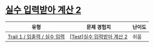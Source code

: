 # [실수 입력받아 계산 2](https://www.codetree.ai/trails/complete/curated-cards/test-calculation-by-inputting-a-real-number-2)

|유형|문제 경험치|난이도|
|---|---|---|
|[Trail 1 / 입출력 / 실수 입력](https://www.codetree.ai/trail-info/novice-low/)|[[Test]실수 입력받아 계산 2](https://www.codetree.ai/trails/complete/curated-cards/test-calculation-by-inputting-a-real-number-2/)|쉬움|

